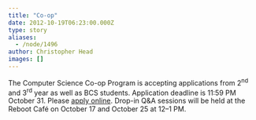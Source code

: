 ```yaml
---
title: "Co-op"
date: 2012-10-19T06:23:00.000Z
type: story
aliases:
  - /node/1496
author: Christopher Head
images: []
---
```


<div class="field field-name-body field-type-text-with-summary field-label-hidden"><div class="field-items"><div class="field-item even"><p>The Computer Science Co-op Program is accepting applications from 2<sup>nd</sup> and 3<sup>rd</sup> year as well as BCS students. Application deadline is 11:59 PM October 31. Please <a href="http://sciencecoop.ubc.ca/">apply online</a>. Drop-in Q&amp;A sessions will be held at the Reboot Caf&#xE9; on October 17 and October 25 at 12&#x2013;1 PM.</p>
</div></div></div>    <footer>
          </footer>